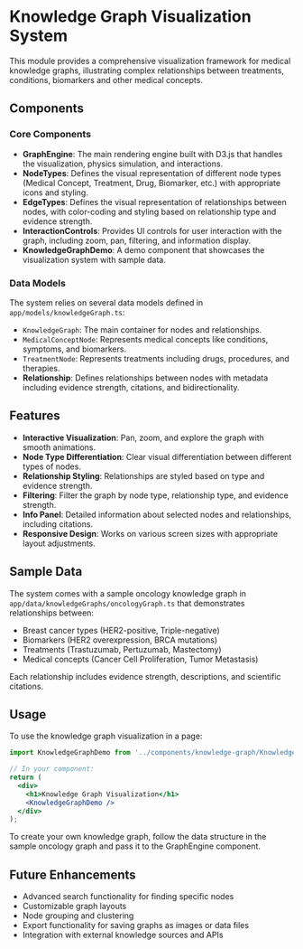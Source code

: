 # Knowledge Graph Visualization System

This module provides a comprehensive visualization framework for medical knowledge graphs, illustrating complex relationships between treatments, conditions, biomarkers and other medical concepts.

## Components

### Core Components

- **GraphEngine**: The main rendering engine built with D3.js that handles the visualization, physics simulation, and interactions.
- **NodeTypes**: Defines the visual representation of different node types (Medical Concept, Treatment, Drug, Biomarker, etc.) with appropriate icons and styling.
- **EdgeTypes**: Defines the visual representation of relationships between nodes, with color-coding and styling based on relationship type and evidence strength.
- **InteractionControls**: Provides UI controls for user interaction with the graph, including zoom, pan, filtering, and information display.
- **KnowledgeGraphDemo**: A demo component that showcases the visualization system with sample data.

### Data Models

The system relies on several data models defined in `app/models/knowledgeGraph.ts`:

- `KnowledgeGraph`: The main container for nodes and relationships.
- `MedicalConceptNode`: Represents medical concepts like conditions, symptoms, and biomarkers.
- `TreatmentNode`: Represents treatments including drugs, procedures, and therapies.
- **Relationship**: Defines relationships between nodes with metadata including evidence strength, citations, and bidirectionality.

## Features

- **Interactive Visualization**: Pan, zoom, and explore the graph with smooth animations.
- **Node Type Differentiation**: Clear visual differentiation between different types of nodes.
- **Relationship Styling**: Relationships are styled based on type and evidence strength.
- **Filtering**: Filter the graph by node type, relationship type, and evidence strength.
- **Info Panel**: Detailed information about selected nodes and relationships, including citations.
- **Responsive Design**: Works on various screen sizes with appropriate layout adjustments.

## Sample Data

The system comes with a sample oncology knowledge graph in `app/data/knowledgeGraphs/oncologyGraph.ts` that demonstrates relationships between:

- Breast cancer types (HER2-positive, Triple-negative)
- Biomarkers (HER2 overexpression, BRCA mutations)
- Treatments (Trastuzumab, Pertuzumab, Mastectomy)
- Medical concepts (Cancer Cell Proliferation, Tumor Metastasis)

Each relationship includes evidence strength, descriptions, and scientific citations.

## Usage

To use the knowledge graph visualization in a page:

```jsx
import KnowledgeGraphDemo from '../components/knowledge-graph/KnowledgeGraphDemo';

// In your component:
return (
  <div>
    <h1>Knowledge Graph Visualization</h1>
    <KnowledgeGraphDemo />
  </div>
);
```

To create your own knowledge graph, follow the data structure in the sample oncology graph and pass it to the GraphEngine component.

## Future Enhancements

- Advanced search functionality for finding specific nodes
- Customizable graph layouts
- Node grouping and clustering
- Export functionality for saving graphs as images or data files
- Integration with external knowledge sources and APIs 